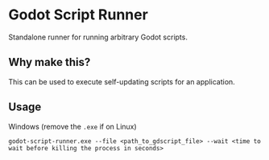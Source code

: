 # Godot Script Runner
Standalone runner for running arbitrary Godot scripts.

## Why make this?
This can be used to execute self-updating scripts for an application.

## Usage

Windows (remove the `.exe` if on Linux)
```
godot-script-runner.exe --file <path_to_gdscript_file> --wait <time to wait before killing the process in seconds>
```


